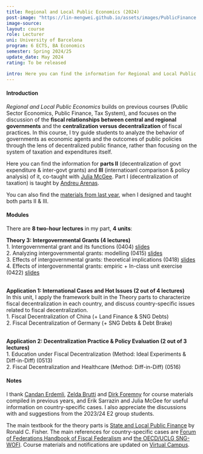 ```yaml
---
title: Regional and Local Public Economics (2024)
post-image: "https://lin-mengwei.github.io/assets/images/PublicFinance.png"
image-source:  
layout: course
role: Lecturer
uni: University of Barcelona
program: 6 ECTS, BA Economics 
semester: Spring 2024/25
update_date: May 2024
rating: To be released

intro: Here you can find the information for Regional and Local Public Economics taught in Spring semester, 2024/25. It is a <b>third-year compulsory course</b> for undergraduate Economics majors at the University of Barcelona.
---
```


#### Introduction
*Regional and Local Public Economics* builds on previous courses (Public Sector Economics, Public Finance, Tax System), and focuses on the discussion of the <b>fiscal relationships between central and regional governments</b> and the <b>centralization versus decentralization</b> of fiscal practices. In this course, I try guide students to analyze the behavior of governments as economic agents and the outcomes of public policies through the lens of decentralized public finance, rather than focusing on the system of taxation and expenditures itself.

Here you can find the information for <b>parts II</b> (decentralization of govt expenditure & inter-govt grants) and <b>III</b> (internatioanl comparison & policy analysis) of it, co-taught with [Julia McGee](https://sites.google.com/view/julia-mcgee). Part I (decentralization of taxation) is taught by [Andreu Arenas](https://sites.google.com/site/andreuarenasweb/home).

You can also find the [materials from last year](https://lin-mengwei.github.io/region-public-econ-2023.html), when I designed and taught both parts II & III.


#### Modules

There are **8 two-hour lectures** in my part,  **4 units**:

<b>Theory 3: Intergovernmental Grants (4 lectures)</b> <br>
	1. Intergovernmental grant and its functions (0404) [slides](https://campusvirtual.ub.edu/pluginfile.php/8118122/mod_resource/content/1/0404_intergovernmental_grants_I.pdf)<br>
	2. Analyzing intergovernmental grants: modelling (0415) [slides](https://campusvirtual.ub.edu/pluginfile.php/8132330/mod_resource/content/3/0415_intergovernmental_grants_II.pdf)<br>
	3. Effects of intergovernmental grants: theoretical implications (0418) [slides](https://campusvirtual.ub.edu/pluginfile.php/8137200/mod_resource/content/1/0418_intergovernmental_grants_III.pdf)<br>
	4. Effects of intergovernmental grants: empiric + In-class unit exercise (0422) [slides](https://campusvirtual.ub.edu/pluginfile.php/8140050/mod_resource/content/1/0422_intergovernmental_grants_IV.pdf)
<br><br>

<b>Application 1: International Cases and Hot Issues (2 out of 4 lectures)</b> <br>
In this unit, I apply the framework built in the Theory parts to characterize fiscal decentralization in each country, and discuss country-specific issues related to fiscal decentralization. <br>
	1. Fiscal Decentralization of China (+ Land Finance & SNG Debts)  <br>
	2. Fiscal Decentralization of Germany (+ SNG Debts & Debt Brake) 
<br><br>

<b>Application 2: Decentralization Practice & Policy Evaluation (2 out of 3 lectures) </b><br>
	1. Education under Fiscal Decentralization (Method: Ideal Experiments & Diff-in-Diff) (0513)<br> 
	2. Fiscal Decentralization and Healthcare (Method: Diff-in-Diff) (0516)<br> 

#### Notes

I thank [Candan Erdemli](https://candanerdemli.com/), [Zelda Brutti](https://sites.google.com/site/zeldabrutti/) and [Dirk Foremny](http://foremny.eu/) for course materials compiled in previous years, and Erik Sarrazin and Julia McGee for useful information on country-specific cases. I also appreciate the discussions with and suggestions from the 2023/24 E2 group students.

The main textbook for the theory parts is [State and Local Public Finance](https://www.routledge.com/State-and-Local-Public-Finance/Fisher/p/book/9780367467234) by Ronald C. Fisher. The main references for country-specific cases are [Forum of Federations Handbook of Fiscal Federalism](https://forumfed.org/wp-content/uploads/2023/08/978-3-030-97258-5-3.pdf) and [the OECD/UCLG SNG-WOFI](www.sng-wofi.org/country-profiles/). Course materials and notifications are updated on [Virtual Campus](https://campusvirtual.ub.edu/course/view.php?id=68724).